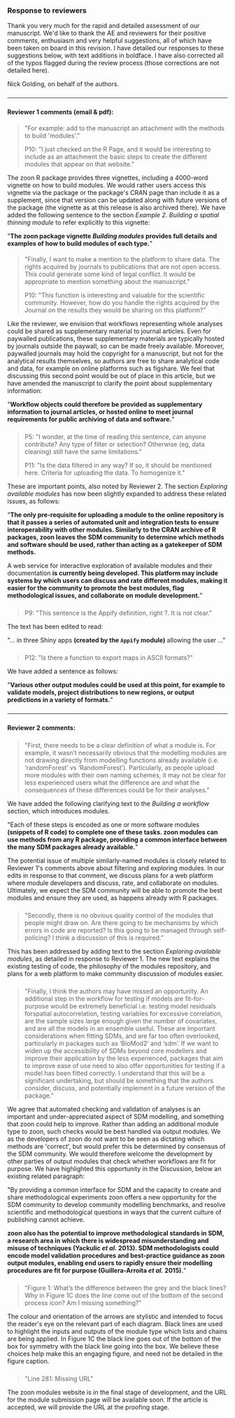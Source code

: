 ### Response to reviewers

Thank you very much for the rapid and detailed assessment of our manuscript. We'd like to thank the AE and reviewers for their positive comments, enthusiasm and very helpful suggestions, all of which have been taken on board in this revision. I have detailed our responses to these suggestions below, with text additions in boldface. I have also corrected all of the typos flagged during the review process (those corrections are not detailed here).

Nick Golding, on behalf of the authors.

### #

---

### #

#### Reviewer 1 comments (email & pdf):

#### 

> "For example: add to the manuscript an attachment with the methods to build 'modules'."
>
> P10: "I just checked on the R Page, and it would be interesting to include as an attachment the basic steps to create the different modules that appear on that website."

The zoon R package provides three vignettes, including a 4000-word vignette on how to build modules. We would rather users access this vignette via the package or the package's CRAN page than include it as a supplement, since that version can be updated along with future versions of the package (the vignette as at this release is also archived there). We have added the following sentence to the section *Example 2. Building a spatial thinning module* to refer explicitly to this vignette:

"**The zoon package vignette *Building modules* provides full details and examples of how to build modules of each type.**"

#### 

> "Finally, I want to make a mention to the platform to share data. The rights acquired by journals to publications that are not open access. This could generate some kind of legal conflict. It would be appropriate to mention something about the manuscript."
>
> P10: "This function is interesting and valuable for the scientific community. However, how do you handle the rights acquired by the Journal on the results they would be sharing on this platform?"

Like the reviewer, we envision that workflows representing whole analyses could be shared as supplementary material to journal articles. Even for paywalled publications, these supplementary materials are typically hosted by journals outside the paywall, so can be made freely available. Moreover, paywalled journals may hold the copyright for a manuscript, but not for the analytical results themselves, so authors are free to share analytical code and data, for example on online platforms such as figshare. We feel that discussing this second point would be out of place in this article, but we have amended the manuscript to clarify the point about supplementary information:

"**Workflow objects could therefore be provided as supplementary information to journal articles, or hosted online to meet journal requirements for public archiving of data and software.**"

### #

> P5: "I wonder, at the time of reading this sentence, can anyone contribute? Any type of filter or selection? Otherwise (eg, data cleaning) still have the same limitations."
>
> P11: "Is the data filtered in any way? If so, it should be mentioned here. Criteria for uploading the data. To homogenize it."

These are important points, also noted by Reviewer 2. The section *Exploring available modules* has now been slightly expanded to address these related issues, as follows:

"**The only pre-requisite for uploading a module to the online repository is that it passes a series of automated unit and integration tests to ensure interoperability with other modules. Similarly to the CRAN archive of R packages, zoon leaves the SDM community to determine which methods and software should be used, rather than acting as a gatekeeper of SDM methods.**

A web service for interactive exploration of available modules and their documentation **is currently being developed. This platform may include systems by which users can discuss and rate different modules, making it easier for the community to promote the best modules, flag methodological issues, and collaborate on module development.**"

### #

> P9: "This sentence is the Appify definition, right ?. It is not clear."

The text has been edited to read:

"... in three Shiny apps **(created by the `Appify` module)** allowing the user ..."

### #

> P12: "Is there a function to export maps in ASCII formats?"

We have added a sentence as follows:

"**Various other output modules could be used at this point, for example to validate models, project distributions to new regions, or output predictions in a variety of formats.**"

### #

---

### #

#### Reviewer 2 comments:

### #

>  "First, there needs to be a clear definition of what a module is. For example, it wasn’t necessarily obvious that the modelling modules are not drawing directly from modelling functions already available (i.e. ‘randomForest’ vs ‘RandomForest’). Particularly, as people upload more modules with their own naming schemes, it may not be clear for less experienced users what the difference are and what the consequences of these differences could be for their analyses."

We have added the following clarifying text to the *Building a workflow* section, which introduces modules.

"Each of these steps is encoded as one or more software modules **(snippets of R code) to complete one of these tasks. zoon modules can use methods from any R package, providing a common interface between the many SDM packages already available.**"

The potential issue of multiple similarly-named modules is closely related to Reviewer 1's comments above about filtering and exploring modules. In our edits in response to that comment, we discuss plans for a web platform where module developers and discuss, rate, and collaborate on modules. Ultimately, we expect the SDM community will be able to promote the best modules and ensure they are used, as happens already with R packages.

### #

>  "Secondly, there is no obvious quality control of the modules that people might draw on. Are there going to be mechanisms by which errors in code are reported? Is this going to be managed through self-policing? I think a discussion of this is required."

This has been addressed by adding text to the section *Exploring available modules*, as detailed in response to Reviewer 1. The new text explains the existing testing of code, the philosophy of the modules repository, and plans for a web platform to make community discussion of modules easier.

### #

> "Finally, I think the authors may have missed an opportunity. An additional step in the workflow for testing if models are fit-for-purpose would be extremely beneficial i.e. testing model residuals forspatial autocorrelation, testing variables for excessive correlation, are the sample sizes large enough given the number of covariates, and are all the models in an ensemble useful. These are important considerations when fitting SDMs, and are far too often overlooked, particularly in packages such as ‘BioMod2’ and ‘sdm’. If we want to widen up the accessibility of SDMs beyond core modellers and improve their application by the less experienced, packages that aim to improve ease of use need to also offer opportunities for testing if a model has been fitted correctly. I understand that this will be a significant undertaking, but should be something that the authors consider, discuss, and potentially implement in a future version of the package."

We agree that automated checking and validation of analyses is an important and under-appreciated aspect of SDM modelling, and something that zoon could help to improve. Rather than adding an additional module type to zoon, such checks would be best handled via output modules. We as the developers of zoon do not want to be seen as dictating which methods are 'correct', but would prefer this be determined by consensus of the SDM community. We would therefore welcome the development by other parties of output modules that check whether workflows are fit for purpose. We have highlighted this opportunity in the Discussion, below an existing related paragraph:

"By providing a common interface for SDM and the capacity to create and share methodological experiments zoon offers a new opportunity for the SDM community to develop community modelling benchmarks, and resolve scientific and methodological questions in ways that the current culture of publishing cannot achieve.

**zoon also has the potential to improve methodological standards in SDM, a research area in which there is widespread misunderstanding and misuse of techniques (Yackulic *et al.* 2013). SDM methodologists could encode model validation procedures and best-practice guidance as zoon output modules, enabling end users to rapidly ensure their modelling procedures are fit for purpose (Guillera-Arroita *et al.* 2015).**"

### #

> "Figure 1: What’s the difference between the grey and the black lines? Why in Figure 1C does the line come out of the bottom of the second process icon? Am I missing something?"

The colour and orientation of the arrows are stylistic and intended to focus the reader's eye on the relevant part of each diagram. Black lines are used to highlight the inputs and outputs of the module type which lists and chains are being applied. In Figure 1C the black line goes out of the bottom of the box for symmetry with the black line going into the box. We believe these choices help make this an engaging figure, and need not be detailed in the figure caption.

### #

> "Line 281: Missing URL"

The zoon modules website is in the final stage of development, and the URL for the module submission page will be available soon. If the article is accepted, we will provide the URL at the proofing stage.
